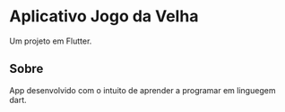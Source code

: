 # Aplicativo Jogo da Velha

Um projeto em Flutter.

## Sobre
App desenvolvido com o intuito de aprender a programar em linguegem dart.
